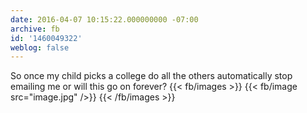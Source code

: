 ```yaml
---
date: 2016-04-07 10:15:22.000000000 -07:00
archive: fb
id: '1460049322'
weblog: false
---
```


So once my child picks a college do all the others automatically stop emailing me or will this go on forever?
{{< fb/images >}}
{{< fb/image src="image.jpg" />}}
{{< /fb/images >}}
